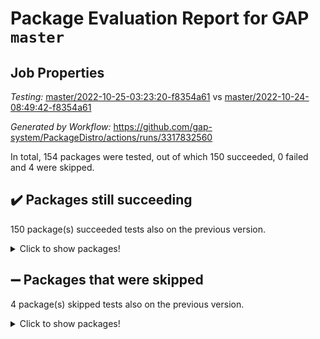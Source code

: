 # Package Evaluation Report for GAP `master`

## Job Properties

*Testing:* [master/2022-10-25-03:23:20-f8354a61](https://github.com/gap-system/PackageDistro/blob/data/reports/master/2022-10-25-03:23:20-f8354a61) vs [master/2022-10-24-08:49:42-f8354a61](https://github.com/gap-system/PackageDistro/blob/data/reports/master/2022-10-24-08:49:42-f8354a61)

*Generated by Workflow:* https://github.com/gap-system/PackageDistro/actions/runs/3317832560

In total, 154 packages were tested, out of which 150 succeeded, 0 failed and 4 were skipped.

## :heavy_check_mark: Packages still succeeding

150 package(s) succeeded tests also on the previous version.
<details><summary>Click to show packages!</summary>

- 4ti2interface 2022.09-01 [(success)](https://github.com/gap-system/PackageDistro/actions/runs/3317832560/jobs/5481205484)
- ace 5.6.1 [(success)](https://github.com/gap-system/PackageDistro/actions/runs/3317832560/jobs/5481205542)
- aclib 1.3.2 [(success)](https://github.com/gap-system/PackageDistro/actions/runs/3317832560/jobs/5481205589)
- agt 0.3 [(success)](https://github.com/gap-system/PackageDistro/actions/runs/3317832560/jobs/5481205648)
- alnuth 3.2.1 [(success)](https://github.com/gap-system/PackageDistro/actions/runs/3317832560/jobs/5481205710)
- anupq 3.2.6 [(success)](https://github.com/gap-system/PackageDistro/actions/runs/3317832560/jobs/5481205756)
- atlasrep 2.1.6 [(success)](https://github.com/gap-system/PackageDistro/actions/runs/3317832560/jobs/5481205816)
- autodoc 2022.10.20 [(success)](https://github.com/gap-system/PackageDistro/actions/runs/3317832560/jobs/5481205863)
- automata 1.15 [(success)](https://github.com/gap-system/PackageDistro/actions/runs/3317832560/jobs/5481205907)
- automgrp 1.3.2 [(success)](https://github.com/gap-system/PackageDistro/actions/runs/3317832560/jobs/5481205962)
- autpgrp 1.11 [(success)](https://github.com/gap-system/PackageDistro/actions/runs/3317832560/jobs/5481206009)
- cap 2022.10-06 [(success)](https://github.com/gap-system/PackageDistro/actions/runs/3317832560/jobs/5481206096)
- caratinterface 2.3.4 [(success)](https://github.com/gap-system/PackageDistro/actions/runs/3317832560/jobs/5481206144)
- cddinterface 2022.08.11 [(success)](https://github.com/gap-system/PackageDistro/actions/runs/3317832560/jobs/5481206189)
- circle 1.6.5 [(success)](https://github.com/gap-system/PackageDistro/actions/runs/3317832560/jobs/5481206244)
- classicpres 1.22 [(success)](https://github.com/gap-system/PackageDistro/actions/runs/3317832560/jobs/5481206299)
- cohomolo 1.6.10 [(success)](https://github.com/gap-system/PackageDistro/actions/runs/3317832560/jobs/5481206345)
- congruence 1.2.4 [(success)](https://github.com/gap-system/PackageDistro/actions/runs/3317832560/jobs/5481206395)
- corelg 1.56 [(success)](https://github.com/gap-system/PackageDistro/actions/runs/3317832560/jobs/5481206446)
- crime 1.6 [(success)](https://github.com/gap-system/PackageDistro/actions/runs/3317832560/jobs/5481206518)
- crisp 1.4.5 [(success)](https://github.com/gap-system/PackageDistro/actions/runs/3317832560/jobs/5481206577)
- crypting 0.10.3 [(success)](https://github.com/gap-system/PackageDistro/actions/runs/3317832560/jobs/5481206612)
- cryst 4.1.25 [(success)](https://github.com/gap-system/PackageDistro/actions/runs/3317832560/jobs/5481206662)
- crystcat 1.1.10 [(success)](https://github.com/gap-system/PackageDistro/actions/runs/3317832560/jobs/5481206698)
- ctbllib 1.3.4 [(success)](https://github.com/gap-system/PackageDistro/actions/runs/3317832560/jobs/5481206738)
- cubefree 1.19 [(success)](https://github.com/gap-system/PackageDistro/actions/runs/3317832560/jobs/5481206779)
- curlinterface 2.3.1 [(success)](https://github.com/gap-system/PackageDistro/actions/runs/3317832560/jobs/5481206818)
- cvec 2.7.6 [(success)](https://github.com/gap-system/PackageDistro/actions/runs/3317832560/jobs/5481206849)
- datastructures 0.2.7 [(success)](https://github.com/gap-system/PackageDistro/actions/runs/3317832560/jobs/5481206900)
- deepthought 1.0.6 [(success)](https://github.com/gap-system/PackageDistro/actions/runs/3317832560/jobs/5481206942)
- design 1.7 [(success)](https://github.com/gap-system/PackageDistro/actions/runs/3317832560/jobs/5481206971)
- difsets 2.3.1 [(success)](https://github.com/gap-system/PackageDistro/actions/runs/3317832560/jobs/5481207018)
- digraphs 1.6.0 [(success)](https://github.com/gap-system/PackageDistro/actions/runs/3317832560/jobs/5481207066)
- edim 1.3.6 [(success)](https://github.com/gap-system/PackageDistro/actions/runs/3317832560/jobs/5481207122)
- example 4.3.2 [(success)](https://github.com/gap-system/PackageDistro/actions/runs/3317832560/jobs/5481207162)
- examplesforhomalg 2022.10-01 [(success)](https://github.com/gap-system/PackageDistro/actions/runs/3317832560/jobs/5481207212)
- factint 1.6.3 [(success)](https://github.com/gap-system/PackageDistro/actions/runs/3317832560/jobs/5481207258)
- ferret 1.0.9 [(success)](https://github.com/gap-system/PackageDistro/actions/runs/3317832560/jobs/5481207316)
- fga 1.4.0 [(success)](https://github.com/gap-system/PackageDistro/actions/runs/3317832560/jobs/5481207366)
- fining 1.5.1 [(success)](https://github.com/gap-system/PackageDistro/actions/runs/3317832560/jobs/5481207429)
- float 1.0.3 [(success)](https://github.com/gap-system/PackageDistro/actions/runs/3317832560/jobs/5481207487)
- format 1.4.3 [(success)](https://github.com/gap-system/PackageDistro/actions/runs/3317832560/jobs/5481207537)
- forms 1.2.9 [(success)](https://github.com/gap-system/PackageDistro/actions/runs/3317832560/jobs/5481207612)
- fplsa 1.2.5 [(success)](https://github.com/gap-system/PackageDistro/actions/runs/3317832560/jobs/5481207669)
- fr 2.4.11 [(success)](https://github.com/gap-system/PackageDistro/actions/runs/3317832560/jobs/5481207723)
- francy 1.2.5 [(success)](https://github.com/gap-system/PackageDistro/actions/runs/3317832560/jobs/5481207767)
- fwtree 1.3 [(success)](https://github.com/gap-system/PackageDistro/actions/runs/3317832560/jobs/5481207815)
- gapdoc 1.6.6 [(success)](https://github.com/gap-system/PackageDistro/actions/runs/3317832560/jobs/5481207863)
- gauss 2022.10-01 [(success)](https://github.com/gap-system/PackageDistro/actions/runs/3317832560/jobs/5481207897)
- gaussforhomalg 2022.08-03 [(success)](https://github.com/gap-system/PackageDistro/actions/runs/3317832560/jobs/5481207952)
- gbnp 1.0.5 [(success)](https://github.com/gap-system/PackageDistro/actions/runs/3317832560/jobs/5481208009)
- generalizedmorphismsforcap 2022.09-01 [(success)](https://github.com/gap-system/PackageDistro/actions/runs/3317832560/jobs/5481208054)
- genss 1.6.8 [(success)](https://github.com/gap-system/PackageDistro/actions/runs/3317832560/jobs/5481208106)
- gradedmodules 2022.09-02 [(success)](https://github.com/gap-system/PackageDistro/actions/runs/3317832560/jobs/5481208153)
- gradedringforhomalg 2022.10-01 [(success)](https://github.com/gap-system/PackageDistro/actions/runs/3317832560/jobs/5481208209)
- grape 4.8.5 [(success)](https://github.com/gap-system/PackageDistro/actions/runs/3317832560/jobs/5481208262)
- groupoids 1.71 [(success)](https://github.com/gap-system/PackageDistro/actions/runs/3317832560/jobs/5481208316)
- grpconst 2.6.2 [(success)](https://github.com/gap-system/PackageDistro/actions/runs/3317832560/jobs/5481208368)
- guarana 0.96.3 [(success)](https://github.com/gap-system/PackageDistro/actions/runs/3317832560/jobs/5481208411)
- guava 3.17 [(success)](https://github.com/gap-system/PackageDistro/actions/runs/3317832560/jobs/5481208465)
- hap 1.47 [(success)](https://github.com/gap-system/PackageDistro/actions/runs/3317832560/jobs/5481208525)
- hapcryst 0.1.15 [(success)](https://github.com/gap-system/PackageDistro/actions/runs/3317832560/jobs/5481208571)
- hecke 1.5.3 [(success)](https://github.com/gap-system/PackageDistro/actions/runs/3317832560/jobs/5481208641)
- help 3.5 [(success)](https://github.com/gap-system/PackageDistro/actions/runs/3317832560/jobs/5481208707)
- homalg 2022.08-04 [(success)](https://github.com/gap-system/PackageDistro/actions/runs/3317832560/jobs/5481208757)
- homalgtocas 2022.10-01 [(success)](https://github.com/gap-system/PackageDistro/actions/runs/3317832560/jobs/5481208828)
- idrel 2.44 [(success)](https://github.com/gap-system/PackageDistro/actions/runs/3317832560/jobs/5481208891)
- images 1.3.1 [(success)](https://github.com/gap-system/PackageDistro/actions/runs/3317832560/jobs/5481208942)
- intpic 0.3.0 [(success)](https://github.com/gap-system/PackageDistro/actions/runs/3317832560/jobs/5481208998)
- io 4.8.0 [(success)](https://github.com/gap-system/PackageDistro/actions/runs/3317832560/jobs/5481209040)
- io_forhomalg 2022.09-01 [(success)](https://github.com/gap-system/PackageDistro/actions/runs/3317832560/jobs/5481209113)
- irredsol 1.4.3 [(success)](https://github.com/gap-system/PackageDistro/actions/runs/3317832560/jobs/5481209166)
- json 2.1.1 [(success)](https://github.com/gap-system/PackageDistro/actions/runs/3317832560/jobs/5481209231)
- jupyterkernel 1.4.1 [(success)](https://github.com/gap-system/PackageDistro/actions/runs/3317832560/jobs/5481209296)
- jupyterviz 1.5.6 [(success)](https://github.com/gap-system/PackageDistro/actions/runs/3317832560/jobs/5481209358)
- kan 1.34 [(success)](https://github.com/gap-system/PackageDistro/actions/runs/3317832560/jobs/5481209423)
- kbmag 1.5.10 [(success)](https://github.com/gap-system/PackageDistro/actions/runs/3317832560/jobs/5481209481)
- laguna 3.9.5 [(success)](https://github.com/gap-system/PackageDistro/actions/runs/3317832560/jobs/5481209551)
- liealgdb 2.2.1 [(success)](https://github.com/gap-system/PackageDistro/actions/runs/3317832560/jobs/5481209615)
- liepring 2.8 [(success)](https://github.com/gap-system/PackageDistro/actions/runs/3317832560/jobs/5481209704)
- liering 2.4.2 [(success)](https://github.com/gap-system/PackageDistro/actions/runs/3317832560/jobs/5481209778)
- linearalgebraforcap 2022.10-04 [(success)](https://github.com/gap-system/PackageDistro/actions/runs/3317832560/jobs/5481209842)
- localizeringforhomalg 2022.09-01 [(success)](https://github.com/gap-system/PackageDistro/actions/runs/3317832560/jobs/5481209905)
- loops 3.4.2 [(success)](https://github.com/gap-system/PackageDistro/actions/runs/3317832560/jobs/5481209974)
- lpres 1.0.3 [(success)](https://github.com/gap-system/PackageDistro/actions/runs/3317832560/jobs/5481210022)
- majoranaalgebras 1.5 [(success)](https://github.com/gap-system/PackageDistro/actions/runs/3317832560/jobs/5481210078)
- mapclass 1.4.6 [(success)](https://github.com/gap-system/PackageDistro/actions/runs/3317832560/jobs/5481210115)
- matgrp 0.70 [(success)](https://github.com/gap-system/PackageDistro/actions/runs/3317832560/jobs/5481210187)
- matricesforhomalg 2022.10-05 [(success)](https://github.com/gap-system/PackageDistro/actions/runs/3317832560/jobs/5481210235)
- modisom 2.5.3 [(success)](https://github.com/gap-system/PackageDistro/actions/runs/3317832560/jobs/5481210307)
- modulepresentationsforcap 2022.10-04 [(success)](https://github.com/gap-system/PackageDistro/actions/runs/3317832560/jobs/5481210347)
- modules 2022.09-01 [(success)](https://github.com/gap-system/PackageDistro/actions/runs/3317832560/jobs/5481210397)
- monoidalcategories 2022.10-01 [(success)](https://github.com/gap-system/PackageDistro/actions/runs/3317832560/jobs/5481210461)
- nconvex 2022.09-01 [(success)](https://github.com/gap-system/PackageDistro/actions/runs/3317832560/jobs/5481210513)
- nilmat 1.4.2 [(success)](https://github.com/gap-system/PackageDistro/actions/runs/3317832560/jobs/5481210567)
- nock 1.5 [(success)](https://github.com/gap-system/PackageDistro/actions/runs/3317832560/jobs/5481210638)
- normalizinterface 1.3.4 [(success)](https://github.com/gap-system/PackageDistro/actions/runs/3317832560/jobs/5481210713)
- nq 2.5.8 [(success)](https://github.com/gap-system/PackageDistro/actions/runs/3317832560/jobs/5481210784)
- numericalsgps 1.3.1 [(success)](https://github.com/gap-system/PackageDistro/actions/runs/3317832560/jobs/5481210846)
- openmath 11.5.1 [(success)](https://github.com/gap-system/PackageDistro/actions/runs/3317832560/jobs/5481210923)
- orb 4.9.0 [(success)](https://github.com/gap-system/PackageDistro/actions/runs/3317832560/jobs/5481210992)
- packagemanager 1.3.2 [(success)](https://github.com/gap-system/PackageDistro/actions/runs/3317832560/jobs/5481211068)
- patternclass 2.4.3 [(success)](https://github.com/gap-system/PackageDistro/actions/runs/3317832560/jobs/5481211124)
- permut 2.0.4 [(success)](https://github.com/gap-system/PackageDistro/actions/runs/3317832560/jobs/5481211204)
- polenta 1.3.10 [(success)](https://github.com/gap-system/PackageDistro/actions/runs/3317832560/jobs/5481211265)
- polymaking 0.8.6 [(success)](https://github.com/gap-system/PackageDistro/actions/runs/3317832560/jobs/5481211326)
- primgrp 3.4.2 [(success)](https://github.com/gap-system/PackageDistro/actions/runs/3317832560/jobs/5481211403)
- profiling 2.5.1 [(success)](https://github.com/gap-system/PackageDistro/actions/runs/3317832560/jobs/5481211482)
- qpa 1.34 [(success)](https://github.com/gap-system/PackageDistro/actions/runs/3317832560/jobs/5481211559)
- quagroup 1.8.3 [(success)](https://github.com/gap-system/PackageDistro/actions/runs/3317832560/jobs/5481211632)
- radiroot 2.9 [(success)](https://github.com/gap-system/PackageDistro/actions/runs/3317832560/jobs/5481211694)
- rcwa 4.7.0 [(success)](https://github.com/gap-system/PackageDistro/actions/runs/3317832560/jobs/5481211748)
- rds 1.8 [(success)](https://github.com/gap-system/PackageDistro/actions/runs/3317832560/jobs/5481211816)
- recog 1.4.2 [(success)](https://github.com/gap-system/PackageDistro/actions/runs/3317832560/jobs/5481211902)
- repndecomp 1.2.1 [(success)](https://github.com/gap-system/PackageDistro/actions/runs/3317832560/jobs/5481211952)
- repsn 3.1.0 [(success)](https://github.com/gap-system/PackageDistro/actions/runs/3317832560/jobs/5481212011)
- resclasses 4.7.3 [(success)](https://github.com/gap-system/PackageDistro/actions/runs/3317832560/jobs/5481212508)
- ringsforhomalg 2022.10-02 [(success)](https://github.com/gap-system/PackageDistro/actions/runs/3317832560/jobs/5481212576)
- sco 2022.09-01 [(success)](https://github.com/gap-system/PackageDistro/actions/runs/3317832560/jobs/5481212629)
- scscp 2.3.1 [(success)](https://github.com/gap-system/PackageDistro/actions/runs/3317832560/jobs/5481212697)
- semigroups 5.0.2 [(success)](https://github.com/gap-system/PackageDistro/actions/runs/3317832560/jobs/5481212750)
- sglppow 2.2 [(success)](https://github.com/gap-system/PackageDistro/actions/runs/3317832560/jobs/5481212812)
- sgpviz 0.999.5 [(success)](https://github.com/gap-system/PackageDistro/actions/runs/3317832560/jobs/5481212866)
- simpcomp 2.1.14 [(success)](https://github.com/gap-system/PackageDistro/actions/runs/3317832560/jobs/5481212946)
- singular 2022.09.23 [(success)](https://github.com/gap-system/PackageDistro/actions/runs/3317832560/jobs/5481213013)
- sla 1.5.3 [(success)](https://github.com/gap-system/PackageDistro/actions/runs/3317832560/jobs/5481213068)
- smallgrp 1.5 [(success)](https://github.com/gap-system/PackageDistro/actions/runs/3317832560/jobs/5481213139)
- smallsemi 0.6.13 [(success)](https://github.com/gap-system/PackageDistro/actions/runs/3317832560/jobs/5481213195)
- sonata 2.9.5 [(success)](https://github.com/gap-system/PackageDistro/actions/runs/3317832560/jobs/5481213254)
- sophus 1.27 [(success)](https://github.com/gap-system/PackageDistro/actions/runs/3317832560/jobs/5481213312)
- spinsym 1.5.2 [(success)](https://github.com/gap-system/PackageDistro/actions/runs/3317832560/jobs/5481213377)
- standardff 0.9.4 [(success)](https://github.com/gap-system/PackageDistro/actions/runs/3317832560/jobs/5481213440)
- symbcompcc 1.3.2 [(success)](https://github.com/gap-system/PackageDistro/actions/runs/3317832560/jobs/5481213501)
- thelma 1.3 [(success)](https://github.com/gap-system/PackageDistro/actions/runs/3317832560/jobs/5481213553)
- tomlib 1.2.9 [(success)](https://github.com/gap-system/PackageDistro/actions/runs/3317832560/jobs/5481213610)
- toolsforhomalg 2022.09-08 [(success)](https://github.com/gap-system/PackageDistro/actions/runs/3317832560/jobs/5481213659)
- toric 1.9.5 [(success)](https://github.com/gap-system/PackageDistro/actions/runs/3317832560/jobs/5481213722)
- toricvarieties 2022.07.13 [(success)](https://github.com/gap-system/PackageDistro/actions/runs/3317832560/jobs/5481213791)
- transgrp 3.6.3 [(success)](https://github.com/gap-system/PackageDistro/actions/runs/3317832560/jobs/5481213861)
- ugaly 4.0.3 [(success)](https://github.com/gap-system/PackageDistro/actions/runs/3317832560/jobs/5481213915)
- unipot 1.5 [(success)](https://github.com/gap-system/PackageDistro/actions/runs/3317832560/jobs/5481213971)
- unitlib 4.1.0 [(success)](https://github.com/gap-system/PackageDistro/actions/runs/3317832560/jobs/5481214020)
- utils 0.77 [(success)](https://github.com/gap-system/PackageDistro/actions/runs/3317832560/jobs/5481214085)
- uuid 0.7 [(success)](https://github.com/gap-system/PackageDistro/actions/runs/3317832560/jobs/5481214152)
- walrus 0.9991 [(success)](https://github.com/gap-system/PackageDistro/actions/runs/3317832560/jobs/5481214195)
- wedderga 4.10.2 [(success)](https://github.com/gap-system/PackageDistro/actions/runs/3317832560/jobs/5481214250)
- xmod 2.88 [(success)](https://github.com/gap-system/PackageDistro/actions/runs/3317832560/jobs/5481214306)
- xmodalg 1.22 [(success)](https://github.com/gap-system/PackageDistro/actions/runs/3317832560/jobs/5481214365)
- yangbaxter 0.10.1 [(success)](https://github.com/gap-system/PackageDistro/actions/runs/3317832560/jobs/5481214419)
- zeromqinterface 0.14 [(success)](https://github.com/gap-system/PackageDistro/actions/runs/3317832560/jobs/5481214539)
</details>

## :heavy_minus_sign: Packages that were skipped

4 package(s) skipped tests also on the previous version.
<details><summary>Click to show packages!</summary>

- browse 1.8.18 [(skipped)](https://github.com/gap-system/PackageDistro/actions/runs/3317832560/jobs/5481108699)
- itc 1.5.1 [(skipped)](https://github.com/gap-system/PackageDistro/actions/runs/3317832560/jobs/5481108699)
- polycyclic 2.16 [(skipped)](https://github.com/gap-system/PackageDistro/actions/runs/3317832560/jobs/5481108699)
- xgap 4.31 [(skipped)](https://github.com/gap-system/PackageDistro/actions/runs/3317832560/jobs/5481108699)
</details>

